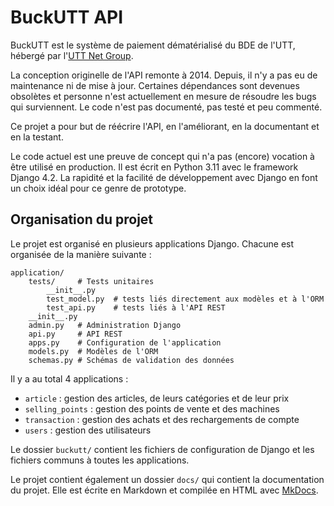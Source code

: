 # BuckUTT API

BuckUTT est le système de paiement dématérialisé
du BDE de l'UTT, hébergé par l'[UTT Net Group](https://ung.utt.fr).

La conception originelle de l'API remonte à 2014.
Depuis, il n'y a pas eu de maintenance ni de mise à jour.
Certaines dépendances sont devenues obsolètes et
personne n'est actuellement en mesure de résoudre les bugs qui surviennent.
Le code n'est pas documenté, pas testé et peu commenté.

Ce projet a pour but de réécrire l'API, en l'améliorant,
en la documentant et en la testant.

Le code actuel est une preuve de concept qui n'a pas (encore)
vocation à être utilisé en production.
Il est écrit en Python 3.11 avec le framework Django 4.2.
La rapidité et la facilité de développement avec Django
en font un choix idéal pour ce genre de prototype.

## Organisation du projet

Le projet est organisé en plusieurs applications Django.
Chacune est organisée de la manière suivante :

    application/
        tests/     # Tests unitaires
            __init__.py
            test_model.py  # tests liés directement aux modèles et à l'ORM
            test_api.py    # tests liés à l'API REST
        __init__.py
        admin.py   # Administration Django
        api.py     # API REST
        apps.py    # Configuration de l'application
        models.py  # Modèles de l'ORM
        schemas.py # Schémas de validation des données

Il y a au total 4 applications :

- `article` : gestion des articles, de leurs catégories et de leur prix
- `selling_points` : gestion des points de vente et des machines
- `transaction` : gestion des achats et des rechargements de compte
- `users` : gestion des utilisateurs

Le dossier `buckutt/` contient les fichiers de configuration
de Django et les fichiers communs à toutes les applications.

Le projet contient également un dossier `docs/` qui contient
la documentation du projet. Elle est écrite en Markdown
et compilée en HTML avec [MkDocs](https://www.mkdocs.org/).

